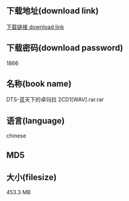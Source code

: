 ## 下载地址(download link)
[下载链接 download link](https://voluble-croquembouche-d321dc.netlify.app/?s=DTS-%E8%93%9D%E5%A4%A9%E4%B8%8B%E7%9A%84%E5%8D%93%E7%8E%9B%E6%8B%89+2CD1%5BWAV%5D.rar)

## 下载密码(download password)
1866

## 名称(book name)
DTS-蓝天下的卓玛拉 2CD1[WAV].rar.rar

## 语言(language)
chinese

## MD5


## 大小(filesize)
453.3 MB
